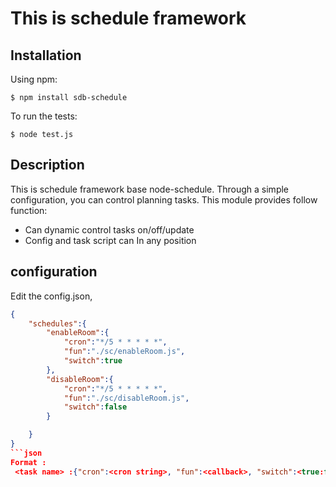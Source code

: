 # This is schedule framework

## Installation

Using npm:

    $ npm install sdb-schedule

To run the tests:

    $ node test.js

## Description
This is schedule framework base node-schedule. Through a simple configuration, you can control planning tasks.
This module provides follow function:
  - Can dynamic control tasks on/off/update
  - Config and task script can In any position

## configuration
  Edit the config.json, 
```json
{
	"schedules":{
		"enableRoom":{
			"cron":"*/5 * * * * *",
			"fun":"./sc/enableRoom.js",
			"switch":true
		},
		"disableRoom":{
			"cron":"*/5 * * * * *",
			"fun":"./sc/disableRoom.js",
			"switch":false
		}

	}
}
```json
Format :
 <task name> :{"cron":<cron string>, "fun":<callback>, "switch":<true:false,control task on/off>} 

